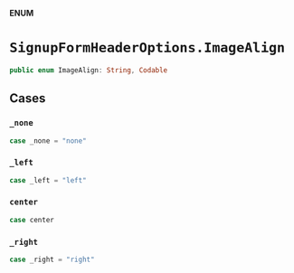 **ENUM**

# `SignupFormHeaderOptions.ImageAlign`

```swift
public enum ImageAlign: String, Codable
```

## Cases
### `_none`

```swift
case _none = "none"
```

### `_left`

```swift
case _left = "left"
```

### `center`

```swift
case center
```

### `_right`

```swift
case _right = "right"
```
